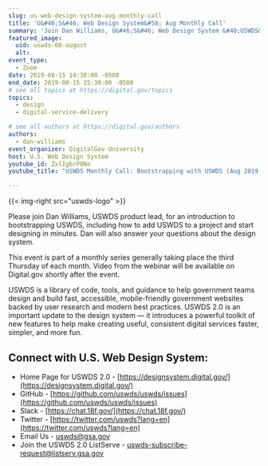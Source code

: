 ```yaml
---
slug: us-web-design-system-aug-monthly-call
title: 'U&#46;S&#46; Web Design System&#58; Aug Monthly Call'
summary: 'Join Dan Williams, U&#46;S&#46; Web Design System &#40;USWDS&#41; product lead, as he walks through the design system and answers your questions&#46; This month we’ll take a look at bootstrapping USWDS, including how to add USWDS to a project and start designing in minutes&#46;'
featured_image:
  uid: uswds-08-august
  alt:
event_type:
  - Zoom
date: 2019-08-15 14:30:00 -0500
end_date: 2019-08-15 15:30:00 -0500
# see all topics at https://digital.gov/topics
topics:
  - design
  - digital-service-delivery

# see all authors at https://digital.gov/authors
authors:
  - dan-williams
event_organizer: DigitalGov University
host: U.S. Web Design System
youtube_id: ZxlIgbrP0No
youtube_title: "USWDS Monthly Call: Bootstrapping with USWDS (Aug 2019)"

---
```


{{< img-right src="uswds-logo" >}}

Please join Dan Williams, USWDS product lead, for an introduction to bootstrapping USWDS, including how to add USWDS to a project and start designing in minutes. Dan will also answer your questions about the design system.

This event is part of a monthly series generally taking place the third Thursday of each month. Video from the webinar will be available on Digital.gov shortly after the event.

USWDS is a library of code, tools, and guidance to help government teams design and build fast, accessible, mobile-friendly government websites backed by user research and modern best practices. USWDS 2.0 is an important update to the design system — it introduces a powerful toolkit of new features to help make creating useful, consistent digital services faster, simpler, and more fun.

## Connect with U.S. Web Design System:

- Home Page for USWDS 2.0 - [https://designsystem.digital.gov/](https://designsystem.digital.gov/)
- GitHub - [https://github.com/uswds/uswds/issues](https://github.com/uswds/uswds/issues)
- Slack - [https://chat.18f.gov/](https://chat.18f.gov/)
- Twitter - [https://twitter.com/uswds?lang=en](https://twitter.com/uswds?lang=en)
- Email Us - [uswds@gsa.gov](mailto:uswds@gsa.gov?subject=Aug%20Monthly%20Call)
- Join the USWDS 2.0 ListServe - [uswds-subscribe-request@listserv.gsa.gov](mailto:uswds-subscribe-request@listserv.gsa.gov)
